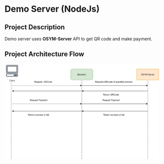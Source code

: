 # Demo Server (NodeJs)

## Project Description

Demo server uses **OSYM-Server** API to get QR code and make payment.
## Project Architecture Flow
![GitHub Logo](/files/server.jpg)
